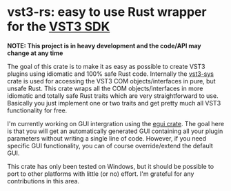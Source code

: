 # vst3-rs: easy to use Rust wrapper for the [VST3 SDK](https://github.com/steinbergmedia/vst3sdk)

**NOTE: This project is in heavy development and the code/API may change at any time**

The goal of this crate is to make it as easy as possible to create VST3 plugins using idiomatic and 100% safe Rust code.
Internally the [vst3-sys](https://github.com/RustAudio/vst3-sys) crate is used for accessing the VST3 COM objects/interfaces in
pure, but unsafe Rust. This crate wraps all the COM objects/interfaces in more idiomatic and totally safe Rust traits which are very
straightforward to use. Basically you just implement one or two traits and get pretty much all VST3 functionality for free.

I'm currently working on GUI intergration using the [egui crate](https://github.com/emilk/egui). The goal here is that you will
get an automatically generated GUI containing all your plugin parameters without writing a single line of code. However, 
if you need specific GUI functionality, you can of course override/extend the default GUI.

This crate has only been tested on Windows, but it should be possible to port to other platforms with little (or no) effort.
I'm grateful for any contributions in this area.
